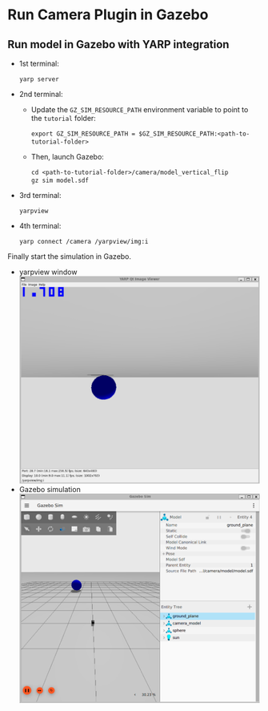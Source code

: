 # Run Camera Plugin in Gazebo

## Run model in Gazebo with YARP integration

- 1st terminal:
  ~~~
  yarp server
  ~~~
- 2nd terminal:
  - Update the `GZ_SIM_RESOURCE_PATH` environment variable to point to the `tutorial` folder:

    ~~~
    export GZ_SIM_RESOURCE_PATH = $GZ_SIM_RESOURCE_PATH:<path-to-tutorial-folder>
    ~~~

  - Then, launch Gazebo:

    ~~~
    cd <path-to-tutorial-folder>/camera/model_vertical_flip
    gz sim model.sdf
    ~~~

- 3rd terminal:
  ~~~
  yarpview
  ~~~
- 4th terminal:
  ~~~
  yarp connect /camera /yarpview/img:i
  ~~~

Finally start the simulation in Gazebo.
- yarpview window
  ![yarpview window](imgs/yarpview_vertical_flip.png "yarpview window")
- Gazebo simulation
  ![Gazebo simulation](imgs/simulation.png "Gazebo simulation")
